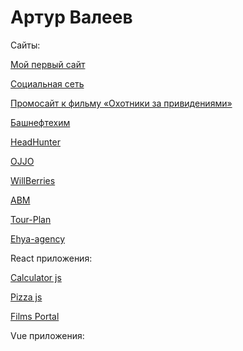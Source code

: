 # Артур Валеев
Cайты:

  [Мой первый сайт](https://85ar.github.io/lesson_14/ )

  [Социальная сеть](https://85ar.github.io/Distance_intensive/ )

  [Промосайт к фильму «Охотники за привидениями»](https://85ar.github.io/Ghostbusters/ )

  [Башнефтехим](https://85ar.github.io/bashneftekhim/ )

  [HeadHunter](https://85ar.github.io/headhunter/ )
  
  [OJJO](https://85ar.github.io/ojjo/ )
  
  [WillBerries](https://85ar.github.io/willberries/ )
  
  [ABM](https://85ar.github.io/abm/ )
  
  [Tour-Plan](https://85ar.github.io/tour-plan/ )
  
  [Ehya-agency](https://85ar.github.io/ehya-agancy/ )
  

React приложения:

  [Calculator js](https://85ar.github.io/calc/ )
  
  [Pizza js](https://85ar.github.io/pizza/ )
  
  [Films Portal ](https://85ar.github.io/films-portal/ )
  

Vue приложения:
